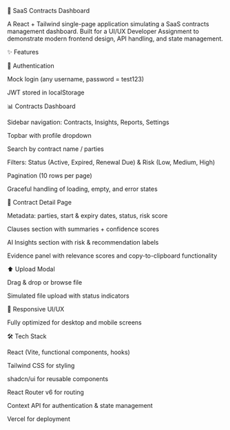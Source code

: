 📑 SaaS Contracts Dashboard

A React + Tailwind single-page application simulating a SaaS contracts management dashboard.
Built for a UI/UX Developer Assignment to demonstrate modern frontend design, API handling, and state management.

✨ Features

🔐 Authentication

Mock login (any username, password = test123)

JWT stored in localStorage

📊 Contracts Dashboard

Sidebar navigation: Contracts, Insights, Reports, Settings

Topbar with profile dropdown

Search by contract name / parties

Filters: Status (Active, Expired, Renewal Due) & Risk (Low, Medium, High)

Pagination (10 rows per page)

Graceful handling of loading, empty, and error states

📑 Contract Detail Page

Metadata: parties, start & expiry dates, status, risk score

Clauses section with summaries + confidence scores

AI Insights section with risk & recommendation labels

Evidence panel with relevance scores and copy-to-clipboard functionality

⬆️ Upload Modal

Drag & drop or browse file

Simulated file upload with status indicators

📱 Responsive UI/UX

Fully optimized for desktop and mobile screens

🛠 Tech Stack

React (Vite, functional components, hooks)

Tailwind CSS for styling

shadcn/ui for reusable components

React Router v6 for routing

Context API for authentication & state management

Vercel for deployment
